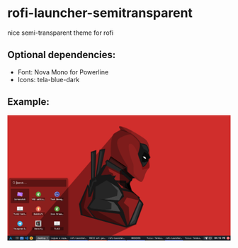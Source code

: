 # rofi-launcher-semitransparent
nice semi-transparent theme for rofi


## Optional dependencies:
* Font: Nova Mono for Powerline
* Icons: tela-blue-dark


## Example:
![GitHub Logo](/rofi.png)
